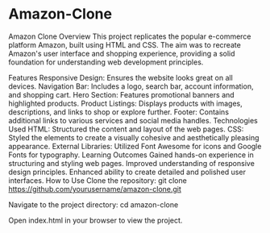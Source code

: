 # Amazon-Clone
Amazon Clone
Overview
This project replicates the popular e-commerce platform Amazon, built using HTML and CSS. The aim was to recreate Amazon's user interface and shopping experience, providing a solid foundation for understanding web development principles.

Features
Responsive Design: Ensures the website looks great on all devices.
Navigation Bar: Includes a logo, search bar, account information, and shopping cart.
Hero Section: Features promotional banners and highlighted products.
Product Listings: Displays products with images, descriptions, and links to shop or explore further.
Footer: Contains additional links to various services and social media handles.
Technologies Used
HTML: Structured the content and layout of the web pages.
CSS: Styled the elements to create a visually cohesive and aesthetically pleasing appearance.
External Libraries: Utilized Font Awesome for icons and Google Fonts for typography.
Learning Outcomes
Gained hands-on experience in structuring and styling web pages.
Improved understanding of responsive design principles.
Enhanced ability to create detailed and polished user interfaces.
How to Use
Clone the repository:
git clone https://github.com/yourusername/amazon-clone.git

Navigate to the project directory:
cd amazon-clone

Open index.html in your browser to view the project.
